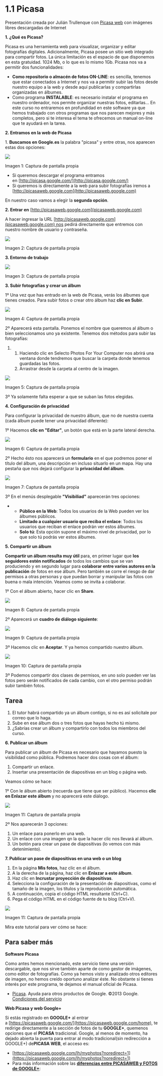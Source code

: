 # 1.1 Picasa

Presentación creada por Julián Trullenque con [Picasa web](http://picasa.google.com/) con imágenes libres descargadas de Internet

**1\. ¿Qué es Picasa?**

Picasa es una herramienta web para visualizar, organizar y editar fotografías digitales. Adicionalmente, Picasa posee un sitio web integrado para compartir fotos. La única limitación es el espacio de que disponemos en esta gratuidad. 1024 Mb, o lo que es lo mismo 1Gb. Picasa nos va a permitir dos funcionalidades:

*   **Como repositorio o almacén de fotos ON-LINE**: es sencilla, tenemos que estar conectados a Internet y nos va a permitir subir las fotos desde nuestro equipo a la web y desde aquí publicarlas y compartirlas organizadas en álbumes.
*   Como programa **INSTALABLE**: es necesario instalar el programa en nuestro ordenador, nos permite organizar nuestras fotos, editarlas... En este curso no entraremos en profundidad en este software ya que hemos trabajado con otros programas que nos parecen mejores y más completos, pero si te interesa el tema te ofrecemos un manual on-line que te ayudará en la tarea.

**2\. Entramos en la web de Picasa**

1\. **Buscamos en Google.es** la palabra "picasa" y entre otras, nos aparecen estas dos opciones:


![](img/picasa.jpg)


Imagen 1: Captura de pantalla propia

*   Si queremos descargar el programa entramos en [http://picasa.google.com/](http://picasa.google.com/)
*   Si queremos is directamente a la web para subir fotografías iremos a [http://picasaweb.google.com](http://picasaweb.google.com)

En nuestro caso vamos a elegir la **segunda opción**.

**2\. Entrar en** [http://picasaweb.google.com](picasaweb.google.com)

A hacer ingresar la URL [http://picasaweb.google.com](picasaweb.google.com) nos pedirá directamente que entremos con nuestro nombre de usuario y contraseña.


![](img/picasa2.jpg)


Imagen 2: Captura de pantalla propia

**3\. Entorno de trabajo**


![](img/picasa3.jpg)


Imagen 3: Captura de pantalla propia

**3\. Subir fotografías y crear un álbum**

1º Una vez que has entrado en la web de Picasa, verás los álbumes que tienes creados. Para subir fotos o crear otro álbum haz **clic en Subir**.


![](img/picasa4.jpg)


Imagen 4: Captura de pantalla propia

2º Aparecerá esta pantalla. Ponemos el nombre que queremos al álbum o bien seleccionamos uno ya existente. Tenemos dos métodos para subir las fotografías:

1.  1.  Haciendo clic en Selecto Photos For Your Computer nos abrirá una ventana donde tendremos que buscar la carpeta donde tenemos guardadas las fotos.
    2.  Arrastrar desde la carpeta al centro de la imagen.


![](img/picasa5.jpg)


Imagen 5: Captura de pantalla propia

3º Ya solamente falta esperar a que se suban las fotos elegidas.

**4\. Configuración de privacidad**

Para configurar la privacidad de nuestro álbum, que no de nuestra cuenta (cada álbum puede tener una privacidad diferente):

1º Hacemos **clic en "Editar"**, un botón que está en la parte lateral derecha.


![](img/picasa6.jpg)


Imagen 6: Captura de pantalla propia

2º Hecho ésto nos aparecerá un **formulario** en el que podremos poner el título del álbum, una descripción en incluso situarlo en un mapa. Hay una pestaña que nos dejará configurar la **privacidad del álbum**.


![](img/picasa7.jpg)


Imagen 7: Captura de pantalla propia

3º En el menús desplegable **"Visibiliad"** aparecerán tres opciones:

*   *   **Público en la Web**: Todos los usuarios de la Web pueden ver los álbumes públicos.
    *   **Limitado a cualquier usuario que reciba el enlace**: Todos los usuarios que reciban el enlace podrán ver estos álbumes.
    *   **Solo tú**: Esta opción supone el máximo nivel de privacidad, por lo que solo tú podrás ver estos álbumes.

**5\. Compartir un álbum**

**Compartir un álbum resulta muy útil** para, en primer lugar que **los seguidores estén notificados** de todos los cambios que se van produciendo y en segundo lugar para **colaborar entre varios autores en la publicación** de fotos en ese álbum. Pero también se corre el riesgo de dar permisos a otras personas y que puedan borrar y manipular las fotos con buena o mala intención. Veamos como se invita a colaborar.

1º Con el álbum abierto, hacer clic en **Share**.


![](img/picasa8.jpg)


Imagen 8: Captura de pantalla propia

2º Aparecerá un **cuadro de diálogo siguiente**:


![](img/picasa9.jpg)


Imagen 9: Captura de pantalla propia

3º Hacemos clic en **Aceptar**. Y ya hemos compartido nuestro álbum.


![](img/picasa11.jpg)


Imagen 10: Captura de pantalla propia

3º Podemos compartir dos clases de permisos, en uno solo pueden ver las fotos pero serán notificados de cada cambio, con el otro permiso podrán subir también fotos.

## Tarea

1.  El tutor habrá compartido ya un álbum contigo, si no es así solicítale por correo que lo haga.
2.  Sube en ese álbum dos o tres fotos que hayas hecho tú mismo. 
3.  ¿Sabrías crear un álbum y compartirlo con todos los miembros del curso.

**6\. Publicar un álbum**

Para publicar un álbum de Picasa es necesario que hayamos puesto la visibilidad como pública. Podremos hacer dos cosas con el álbum:

1.  Compartir un enlace.
2.  Insertar una presentación de diapositivas en un blog o página web.

Veamos cómo se hace:

1º Con le álbum abierto (recuerda que tiene que ser público). Hacemos **clic en Enlazar este álbum** y no aparecerá este diálogo.


![](img/picasa12.jpg)


Imagen 11: Captura de pantalla propia

2º Nos aparecerán 3 opciones:

1.  Un enlace para ponerlo en una web.
2.  Un enlace con una imagen qn la que la hacer clic nos llevará al álbum.
3.  Un botón para crear un pase de diapositivas (lo vemos con más detenimiento).

**7\. Publicar un pase de diapositivas en una web o un blog**

1.  En la página **Mis fotos**, haz clic en el álbum.
2.  A la derecha de la página, haz clic en **Enlazar a este álbum**.
3.  Haz clic en **Incrustar proyección de diapositivas**.
4.  Selecciona la configuración de la presentación de diapositivas, como el tamaño de la imagen, los títulos y la reproducción automática.
5.  A continuación, copia el código HTML resultante (Ctrl+C).
6.  Pega el código HTML en el código fuente de tu blog (Ctrl+V).


![](img/picasa13.jpg)


Imagen 11: Captura de pantalla propia

Mira este tutorial para ver cómo se hace:

## Para saber más

**Software Picasa**

Como antes hemos mencionado, este servicio tiene una versión descargable, que nos sirve también aparte de como gestor de imágenes, como editor de fotografías. Como ya hemos visto y analizado otros editores de imagen, no hemos creído oportuno analizar éste. No obstante si tienes interés por este programa, te dejamos el manual oficial de Picasa.

*   [Picasa](https://support.google.com/picasa/answer/1753765?hl=es&ref_topic=1751920&rd=1). Ayuda para otros productos de Google. ©2013 Google. [Condiciones del servicio](http://www.google.com/intl/es/policies/terms/)
    

**Web Picasa y web Google+**

Si estás registrado en **GOOGLE+** al entrar a [https://picasaweb.google.com/](https://picasaweb.google.com/home), te redirige directamente a la sección de fotos de tu **GOOGLE+**, quemenos opciones que el **PICASA** tradicional. Google, al menos de momento, ha dejado abierta la puerta para entrar al modo tradicional(sin redirección a GOOGLE+) de**PICASA WEB**, el acceso es:

*   [https://picasaweb.google.com/lh/myphotos?noredirect=1](https://picasaweb.google.com/lh/myphotos?noredirect=1)
*   Para más información sobre las [**diferencias entre PICASAWEB y FOTOS de GOOGLE+**](https://support.google.com/picasa/answer/1321133?hl=es):


